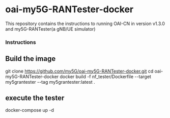 # oai-my5G-RANTester-docker
This repository contains the instructions to running OAI-CN in version v1.3.0 and my5G-RANTester(a gNB/UE simulator)

### Instructions 

## Build the image 
git clone https://github.com/my5G/oai-my5G-RANTester-docker.git
cd oai-my5G-RANTester-docker
docker build -f nf_tester/Dockerfile --target my5grantester --tag my5grantester:latest .

## execute the tester
docker-compose up -d 

